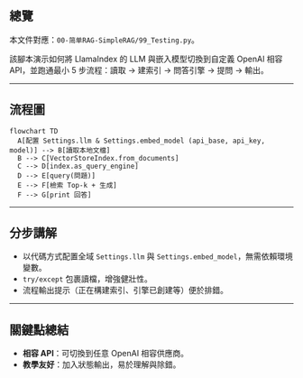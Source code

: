 ## 總覽

本文件對應：`00-简单RAG-SimpleRAG/99_Testing.py`。

該腳本演示如何將 LlamaIndex 的 LLM 與嵌入模型切換到自定義 OpenAI 相容 API，並跑通最小 5 步流程：讀取 → 建索引 → 問答引擎 → 提問 → 輸出。

---

## 流程圖

```mermaid
flowchart TD
  A[配置 Settings.llm & Settings.embed_model (api_base, api_key, model)] --> B[讀取本地文檔]
  B --> C[VectorStoreIndex.from_documents]
  C --> D[index.as_query_engine]
  D --> E[query(問題)]
  E --> F[檢索 Top-k + 生成]
  F --> G[print 回答]
```

---

## 分步講解

- 以代碼方式配置全域 `Settings.llm` 與 `Settings.embed_model`，無需依賴環境變數。
- `try/except` 包裹讀檔，增強健壯性。
- 流程輸出提示（正在構建索引、引擎已創建等）便於排錯。

---

## 關鍵點總結

- **相容 API**：可切換到任意 OpenAI 相容供應商。
- **教學友好**：加入狀態輸出，易於理解與除錯。


